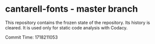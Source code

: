 # cantarell-fonts - master branch

This repository contains the frozen state of the repository.
Its history is cleared. It is used only for static code
analysis with Codacy.

Commit Time: 1718211053